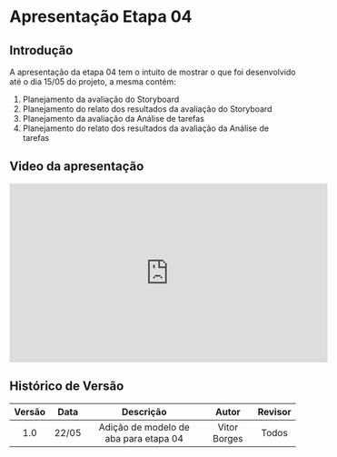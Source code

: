 # Apresentação Etapa 04

## Introdução

<p align="justify">
A apresentação da etapa 04 tem o intuito de mostrar o que foi desenvolvido até o dia 15/05 do projeto, a mesma contém:
</p>

1. Planejamento da avaliação do Storyboard
2. Planejamento do relato dos resultados da avaliação do Storyboard
3. Planejamento da avaliação da Análise de tarefas
4. Planejamento do relato dos resultados da avaliação da Análise de tarefas

## Video da apresentação
<iframe width="560" height="315" src="https://www.youtube.com/embed/qT6Tj-M2Odk" title="YouTube video player" frameborder="0" allow="accelerometer; autoplay; clipboard-write; encrypted-media; gyroscope; picture-in-picture; web-share" allowfullscreen></iframe>

## Histórico de Versão

| Versão | Data  |            Descrição              |     Autor      |    Revisor    |
|:------:|:-----:|:---------------------------------:|:--------------:|:-------------:|
|  1.0   | 22/05 | Adição de modelo de aba para etapa 04 | Vitor Borges | Todos|

